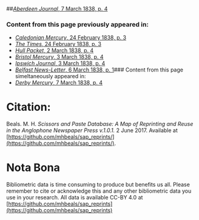 ##[*Aberdeen Journal*, 7 March 1838, p. 4](https://mhbeals.github.io/sap_html/Aberdeen-Journal/Aberdeen-Journal-7-March-1838-p-4)

### Content from this page previously appeared in:
+ [*Caledonian Mercury*, 24 February 1838, p. 3](https://mhbeals.github.io/sap_html/Caledonian-Mercury/Caledonian-Mercury-24-February-1838-p-3)
+ [*The Times*, 24 February 1838, p. 3](https://mhbeals.github.io/sap_html/The-Times/The-Times-24-February-1838-p-3)
+ [*Hull Packet*, 2 March 1838, p. 4](https://mhbeals.github.io/sap_html/Hull-Packet/Hull-Packet-2-March-1838-p-4)
+ [*Bristol Mercury*, 3 March 1838, p. 4](https://mhbeals.github.io/sap_html/Bristol-Mercury/Bristol-Mercury-3-March-1838-p-4)
+ [*Ipswich Journal*, 3 March 1838, p. 4](https://mhbeals.github.io/sap_html/Ipswich-Journal/Ipswich-Journal-3-March-1838-p-4)
+ [*Belfast News-Letter*, 6 March 1838, p. 1](https://mhbeals.github.io/sap_html/Belfast-News-Letter/Belfast-News-Letter-6-March-1838-p-1)### Content from this page simeltaneously appeared in:
+ [*Derby Mercury*, 7 March 1838, p. 4](https://mhbeals.github.io/sap_html/Derby-Mercury/Derby-Mercury-7-March-1838-p-4)
                    
# Citation: 

Beals. M. H. *Scissors and Paste Database: A Map of Reprinting and Reuse in the Anglophone Newspaper Press v.1.0.1.* 2 June 2017. Available at [https://github.com/mhbeals/sap_reprints/](https://github.com/mhbeals/sap_reprints/). 
                    
# Nota Bona

Bibliometric data is time consuming to produce but benefits us all. Please remember to cite or acknowledge this and any other bibliometric data you use in your research. All data is available CC-BY 4.0 at [https://github.com/mhbeals/sap_reprints](https://github.com/mhbeals/sap_reprints)